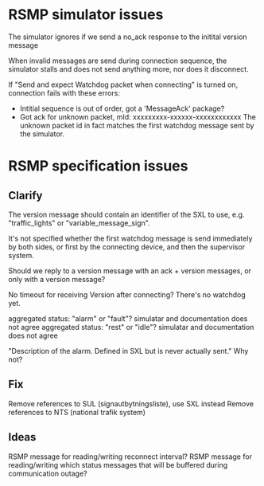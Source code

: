 
# RSMP simulator issues
The simulator ignores if we send a no_ack response to the initital version message

When invalid messages are send during connection sequence, the simulator stalls and does not send anything more, nor does it disconnect.

If "Send and expect Watchdog packet when connecting" is turned on, connection fails with these errors:
 - Intitial sequence is out of order, got a 'MessageAck' package?
 - Got ack for unknown packet, mId: xxxxxxxxx-xxxxxx-xxxxxxxxxxxx
The unknown packet id in fact matches the first watchdog message sent by the simulator.


# RSMP specification issues
## Clarify
The version message should contain an identifier of the SXL to use, e.g. "traffic_lights" or "variable_message_sign".

It's not specified whether the first watchdog message is send immediately by both sides, or first by the connecting device, and then the supervisor system.

Should we reply to a version message with an ack + version messages, or only with a version message?

No timeout for receiving Version after connecting? There's no watchdog yet.

aggregated status: "alarm" or "fault"? simulatar and documentation does not agree
aggregated status: "rest" or "idle"? simulatar and documentation does not agree

"Description of the alarm. Defined in SXL but is never actually sent." Why not?

## Fix
Remove references to SUL (signautbytningsliste), use SXL instead
Remove references to NTS (national trafik system)

## Ideas
RSMP message for reading/writing reconnect interval?
RSMP message for reading/writing which status messages that will be buffered during communication outage?

